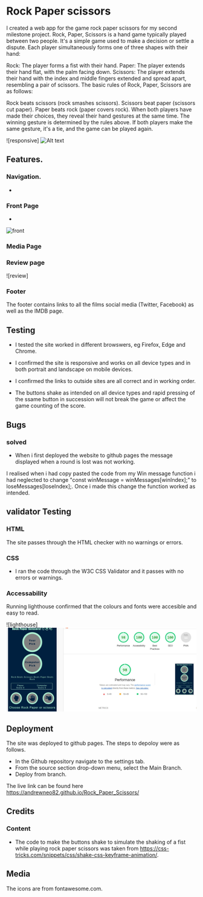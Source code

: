 # Rock Paper scissors

I created a web app for the game rock paper scissors for my second milestone project. Rock, Paper, Scissors is a hand game typically played between two people. It's a simple game used to make a decision or settle a dispute. Each player simultaneously forms one of three shapes with their hand:

Rock: The player forms a fist with their hand.
Paper: The player extends their hand flat, with the palm facing down.
Scissors: The player extends their hand with the index and middle fingers extended and spread apart, resembling a pair of scissors.
The basic rules of Rock, Paper, Scissors are as follows:

Rock beats scissors (rock smashes scissors).
Scissors beat paper (scissors cut paper).
Paper beats rock (paper covers rock).
When both players have made their choices, they reveal their hand gestures at the same time. The winning gesture is determined by the rules above. If both players make the same gesture, it's a tie, and the game can be played again.

![responsive] ![Alt text](responsive.jpg)

## Features.

### Navigation.

* 

### Front Page

* 

![front](https://user-images.githubusercontent.com/90483176/230976497-e7a686c0-8b4f-4a4b-82b1-63cb0cafb11b.jpg)


### Media Page


### Review page



![review]


### Footer

The footer contains links to all the films social media (Twitter, Facebook) as well as the IMDB page.

## Testing

* I tested the site worked in different browswers, eg Firefox, Edge and Chrome.

* I confirmed the site is responsive and works on all device types and in both portrait and landscape on mobile devices.

* I confirmed the links to outside sites are all correct and in working order.

* The buttons shake as intended on all device types and rapid pressing of the ssame button in succession will not break the game or affect the game counting of the score.

## Bugs

### solved

* When i first deployed the website to github pages the message displayed when a round is lost was not working. 

I realised when i had copy pasted the code from my Win message function i had neglected to change "const winMessage = winMessages[winIndex];" to loseMessages[loseIndex];. Once i made this change the function worked as intended.



## validator Testing

### HTML

The site passes through the HTML checker with no warnings or errors.

### CSS

* I ran the code through the W3C CSS Validator and it passes with no errors or warnings.


### Accessability

Running lighthouse confirmed that the colours and fonts were accesible and easy to read.

![lighthouse] ![Alt text](assets/images/lighthouse.jpg)

## Deployment
The site was deployed to github pages. The steps to depoloy were as follows.


* In the Github repository navigate to the settings tab.
* From the source section drop-down menu, select the Main Branch.
* Deploy from branch.


The live link can be found here https://andrewneo82.github.io/Rock_Paper_Scissors/

## Credits   

### Content

* The code to make the buttons shake to simulate the shaking of a fist while playing rock paper scissors was taken from https://css-tricks.com/snippets/css/shake-css-keyframe-animation/.

## Media

The icons are from fontawesome.com.


